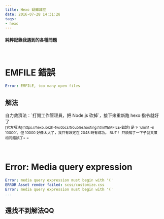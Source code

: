 ```yaml
---
title: Hexo 疑難雜症
date: 2016-07-28 14:31:28
tags:
- hexo
---
```


#### 純粹記錄我遇到的各種問題

<!-- more -->
&nbsp;

# EMFILE 錯誤

``` yaml
Error: EMFILE, too many open files
```
## 解法
<div class="tip">
	<div>自力救濟法：`打開工作管理員，把 Node.js 砍掉`，接下來重新跑 hexo 指令就好了</div>
	<small class="murmur">
	[官方解法](https://hexo.io/zh-tw/docs/troubleshooting.html#EMFILE-錯誤) 是下 `ulimit -n 10000`，但 10000 好像太大了，我只有設定在 2048 時有成功， BUT！ 只順暢了一下子就又噴相同錯誤了= =
	</small>
</div>

&nbsp;


# Error: Media query expression

``` yaml
Error: media query expression must begin with '('
ERROR Asset render failed: scss/customize.css
Error: media query expression must begin with '('
...
```

## 還找不到解法QQ
